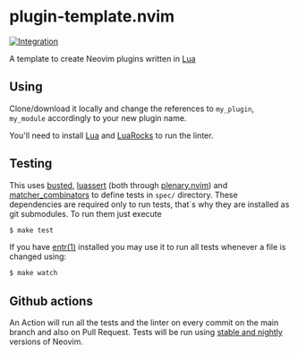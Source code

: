 # plugin-template.nvim

[![Integration][integration-badge]][integration-runs]

A template to create Neovim plugins written in [Lua][lua]

## Using

Clone/download it locally and change the references to `my_plugin`, `my_module`
accordingly to your new plugin name.

You'll need to install [Lua][lua] and [LuaRocks][luarocks] to run the linter.

## Testing

This uses [busted][busted], [luassert][luassert] (both through
[plenary.nvim][plenary]) and [matcher_combinators][matcher_combinators] to
define tests in `spec/` directory. These dependencies are required only to run
tests, that´s why they are installed as git submodules.
To run them just execute

```bash
$ make test
```

If you have [entr(1)][entr] installed you may use it to run all tests whenever a
file is changed using:

```bash
$ make watch
```

## Github actions

An Action will run all the tests and the linter on every commit on the main
branch and also on Pull Request. Tests will be run using [stable and nightly][neovim-test-versions]
versions of Neovim.

[lua]: https://www.lua.org/
[entr]: https://eradman.com/entrproject/
[luarocks]: https://luarocks.org/
[busted]: https://olivinelabs.com/busted/
[luassert]: https://github.com/Olivine-Labs/luassert
[plenary]: https://github.com/nvim-lua/plenary.nvim
[matcher_combinators]: https://github.com/m00qek/matcher_combinators.lua
[integration-badge]: https://github.com/m00qek/plugin-template.nvim/actions/workflows/integration.yml/badge.svg
[integration-runs]: https://github.com/m00qek/plugin-template.nvim/actions/workflows/integration.yml
[neovim-test-versions]: https://github.com/m00qek/plugin-template.nvim/blob/main/.github/workflows/integration.yml#L17
